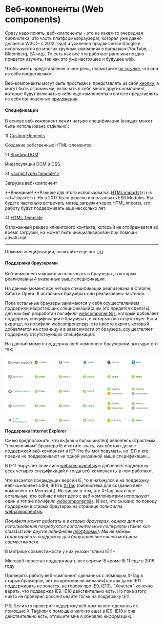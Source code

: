 # Веб-компоненты \(Web components\)

Сразу надо понять, веб-компоненты - это не какая-то очередная библиотека, это часть платформы\(браузера\), которая уже давно делается W3C\(~ c 2012 года\) и усиленно продвигается Google и используются во многих крупных компаниях в продакшн \(YouTube, Bloomberg, EA итд\). То есть как все это работает рано или поздно придется изучить, так как это уже настоящее и будущее web.

Чтобы иметь представление о чем речь, посмотрите [по ссылке](https://vaadin.com/elements/browse), что они из себя представляют.

Веб-компоненты могут быть простыми и представлять из себя [кнопку](https://www.webcomponents.org/element/PolymerElements/paper-button), а могут быть огромными, включать в себя много других компонент, которые будут включать в себя еще компоненты и в итоге представлять из себя полноценные [приложения](https://santatracker.google.com).

#### Спецификации

В основе веб-компонент лежит четыре спецификации \(каждая может быть использована отдельно\):

1\) [Custom Elements](https://w3c.github.io/webcomponents/spec/custom/)

Создание собственных HTML-элементов

2\) [Shadow DOM](https://w3c.github.io/webcomponents/spec/shadow/)

Инкапсуляции DOM и CSS

3\) [&lt;script type="module"&gt;](https://jakearchibald.com/2017/es-modules-in-browsers/)

Загрузка веб-компонент

**Внимание! **Раньше для этого использовался [HTML imports](https://w3c.github.io/webcomponents/spec/imports/)\(`<link rel="import">`\). Но в 2017 было решено использовать ES6 Modules. Вы будете частенько встречать метод загрузки через HTML imports, его работу будут поддерживать еще несколько лет.

4\) [HTML Template](https://html.spec.whatwg.org/multipage/scripting.html#the-template-element/)

Отложенный рендер клиентского контента, который не отображается во время загрузки, но может быть инициализирован при помощи JavaScript.

---

Помимо спецификации, почитайте еще вот [тут](https://developers.google.com/web/fundamentals/web-components/).

#### 

#### Поддержка браузерами

Веб-компоненты можно использовать в браузерах, в которых реализованы 4 указанные выше спецификации.

На данный момент все четыре спецификации реализована в Chrome, Safari и Opera. В остальных браузерах они реализованы частично.

Пока остальные браузеры занимаются у себя осуществлением поддержки недостающих спецификаций\(а им это придется сделать\), для них был разработан полифилл [webcomponentsjs](https://github.com/webcomponents/webcomponentsjs), который добавляет поддержку спецификации в браузерах, в которых она отсутствует. Если вкратце, то полифилл [webcomponentsjs](https://github.com/webcomponents/webcomponentsjs), это просто скрипт, который добавляется на страницу и в зависимости от браузера, осуществляет поддержку отсутствующих спецификаций.

На данный момент поддержка веб-компонент браузерами выглядит вот так:

![](/Development/WebComponents/1.jpg)**Поддержка Internet Explorer**

Смею предположить, что вы\(как и большинство\) являетесь страстным "поклонником" браузера IE и хотите знать, как обстоят дела с поддержкой веб-компонент в IE? Кто бы мог подумать, но IE11 и его предки не поддерживают ни одной указанной выше спецификации...

В IE11 выручает полифилл [webcomponentsjs](https://github.com/webcomponents/webcomponentsjs) и добавляет поддержку всех четырех спецификаций и тогда веб-компоненты в нем работают.

Что касается предыдущих версий IE, то я наткнулся и на поддержку веб-компонент в IE9, IE10 в [X-Tag](https://x-tag.github.io/) \(библиотека для создания веб-компонент от Microsoft\). Но фишка в том, что X-Tag, как и все остальные, кто сейчас имеет дело с веб-компонентами используют один и тот же полифилл [webcomponentsjs](https://github.com/webcomponents/webcomponentsjs). И вот, что сказано по поводу поддержки в старых браузерах на странице полифилла [webcomponentsjs](https://github.com/webcomponents/webcomponentsjs):

_Полифилл может работать и в старых браузерах, однако для его использования потребуются дополнительные полифиллы \(такие как classList или другие полифиллы _[_платформы_](https://github.com/webcomponents/webcomponents-platform)_\). Мы не можем гарантировать поддержку для браузеров вне нашей матрицы совместимости._

В матрице совместимости у них указан только IE11+.

Microsoft перестал поддерживать все версии IE кроме IE 11 еще в 2016 году.

Проверять работу веб-компонент сделанных с помощью X-Tag в старых браузерах, нет ни времени ни желания\(так как даже IE11 поддерживать не хочется, не говоря про IE9, IE10\). "Хочется" конечно верить, что поддержка IE9, IE10 действительно есть. Но пока этого никто не проверил рассчитывайте тольк на поддержку IE11.

P.S. Если кто проверит поддержку веб-компонент сделанных с помощью X-Tag\(или с помощью чего-то еще\) в IE9, IE10 и она действительно есть, отпишите мне я обновлю информацию.

